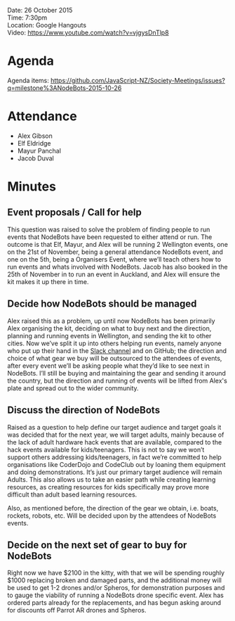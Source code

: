 Date: 26 October 2015   
Time: 7:30pm   
Location: Google Hangouts  
Video: https://www.youtube.com/watch?v=vjgysDnTlp8

# Agenda

Agenda items: https://github.com/JavaScript-NZ/Society-Meetings/issues?q=milestone%3ANodeBots-2015-10-26

# Attendance
* Alex Gibson
* Elf Eldridge
* Mayur Panchal
* Jacob Duval

# Minutes

## Event proposals / Call for help
This question was raised to solve the problem of finding people to run events that NodeBots have been requested to either attend or run. The outcome is that Elf, Mayur, and Alex will be running 2 Wellington events, one on the 21st of November, being a general attendance NodeBots event, and one on the 5th, being a Organisers Event, where we’ll teach others how to run events and whats involved with NodeBots. Jacob has also booked in the 25th of November in to run an event in Auckland, and Alex will ensure the kit makes it up there in time.

## Decide how NodeBots should be managed
Alex raised this as a problem, up until now NodeBots has been primarily Alex organising the kit, deciding on what to buy next and the direction, planning and running events in Wellington, and sending the kit to other cities. Now we’ve split it up into others helping run events, namely anyone who put up their hand in the [Slack channel](https://javascriptnewzealand.slack.com/messages/nodebots/) and on GitHub; the direction and choice of what gear we buy will be outsourced to the attendees of events, after every event we’ll be asking people what they’d like to see next in NodeBots. I’ll still be buying and maintaining the gear and sending it around the country, but the direction and running of events will be lifted from Alex's plate and spread out to the wider community.

## Discuss the direction of NodeBots
Raised as a question to help define our target audience and target goals it was decided that for the next year, we will target adults, mainly because of the lack of adult hardware hack events that are available, compared to the hack events available for kids/teenagers. This is not to say we won’t support others addressing kids/teenagers, in fact we’re committed to help organisations like CoderDojo and CodeClub out by loaning them equipment and doing demonstrations. It’s just our primary target audience will remain Adults. This also allows us to take an easier path while creating learning resources, as creating resources for kids specifically may prove more difficult than adult based learning resources.

Also, as mentioned before, the direction of the gear we obtain, i.e. boats, rockets, robots, etc. Will be decided upon by the attendees of NodeBots events.

## Decide on the next set of gear to buy for NodeBots
Right now we have $2100 in the kitty, with that we will be spending roughly $1000 replacing broken and damaged parts, and the additional money will be used to get 1-2 drones and/or Spheros, for demonstration purposes and to gauge the viability of running a NodeBots drone specific event. Alex has ordered parts already for the replacements, and has begun asking around for discounts off Parrot AR drones and Spheros.
